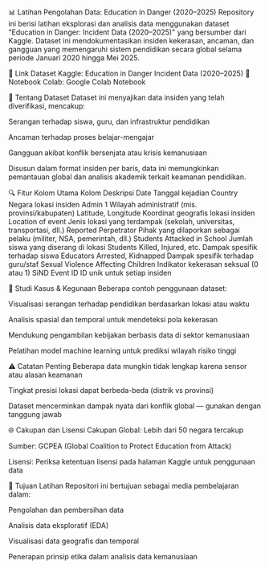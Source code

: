 📊 Latihan Pengolahan Data: Education in Danger (2020–2025)
Repository ini berisi latihan eksplorasi dan analisis data menggunakan dataset "Education in Danger: Incident Data (2020–2025)" yang bersumber dari Kaggle. Dataset ini mendokumentasikan insiden kekerasan, ancaman, dan gangguan yang memengaruhi sistem pendidikan secara global selama periode Januari 2020 hingga Mei 2025.

🔗 Link Dataset Kaggle: Education in Danger Incident Data (2020–2025)
📒 Notebook Colab: Google Colab Notebook

🧾 Tentang Dataset
Dataset ini menyajikan data insiden yang telah diverifikasi, mencakup:

Serangan terhadap siswa, guru, dan infrastruktur pendidikan

Ancaman terhadap proses belajar-mengajar

Gangguan akibat konflik bersenjata atau krisis kemanusiaan

Disusun dalam format insiden per baris, data ini memungkinkan pemantauan global dan analisis akademik terkait keamanan pendidikan.

🔍 Fitur Kolom Utama
Kolom	Deskripsi
Date	Tanggal kejadian
Country	Negara lokasi insiden
Admin 1	Wilayah administratif (mis. provinsi/kabupaten)
Latitude, Longitude	Koordinat geografis lokasi insiden
Location of event	Jenis lokasi yang terdampak (sekolah, universitas, transportasi, dll.)
Reported Perpetrator	Pihak yang dilaporkan sebagai pelaku (militer, NSA, pemerintah, dll.)
Students Attacked in School	Jumlah siswa yang diserang di lokasi
Students Killed, Injured, etc.	Dampak spesifik terhadap siswa
Educators Arrested, Kidnapped	Dampak spesifik terhadap guru/staf
Sexual Violence Affecting Children	Indikator kekerasan seksual (0 atau 1)
SiND Event ID	ID unik untuk setiap insiden

🧠 Studi Kasus & Kegunaan
Beberapa contoh penggunaan dataset:

Visualisasi serangan terhadap pendidikan berdasarkan lokasi atau waktu

Analisis spasial dan temporal untuk mendeteksi pola kekerasan

Mendukung pengambilan kebijakan berbasis data di sektor kemanusiaan

Pelatihan model machine learning untuk prediksi wilayah risiko tinggi

⚠️ Catatan Penting
Beberapa data mungkin tidak lengkap karena sensor atau alasan keamanan

Tingkat presisi lokasi dapat berbeda-beda (distrik vs provinsi)

Dataset mencerminkan dampak nyata dari konflik global — gunakan dengan tanggung jawab

🌐 Cakupan dan Lisensi
Cakupan Global: Lebih dari 50 negara tercakup

Sumber: GCPEA (Global Coalition to Protect Education from Attack)

Lisensi: Periksa ketentuan lisensi pada halaman Kaggle untuk penggunaan data

🚀 Tujuan Latihan
Repositori ini bertujuan sebagai media pembelajaran dalam:

Pengolahan dan pembersihan data

Analisis data eksploratif (EDA)

Visualisasi data geografis dan temporal

Penerapan prinsip etika dalam analisis data kemanusiaan
